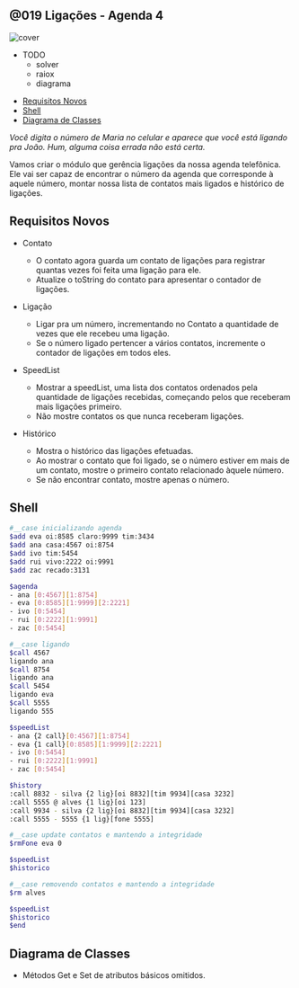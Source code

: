 ## @019 Ligações - Agenda 4

![cover](https://raw.githubusercontent.com/qxcodepoo/arcade/master/base/019/cover.jpg)

- TODO
    - solver
    - raiox
    - diagrama

[](toc)

- [Requisitos Novos](#requisitos-novos)
- [Shell](#shell)
- [Diagrama de Classes](#diagrama-de-classes)
[](toc)

_Você digita o número de Maria no celular e aparece que você está ligando pra João. Hum, alguma coisa errada não está certa._

Vamos criar o módulo que gerência ligações da nossa agenda telefônica. Ele vai ser capaz de encontrar o número da agenda que corresponde à aquele número, montar nossa lista de contatos mais ligados e histórico de ligações.

## Requisitos Novos

- Contato
    - O contato agora guarda um contato de ligações para registrar quantas vezes foi feita uma ligação para ele.
    - Atualize o toString do contato para apresentar o contador de ligações.

- Ligação
    - Ligar pra um número, incrementando no Contato a quantidade de vezes que ele recebeu uma ligação.
    - Se o número ligado pertencer a vários contatos, incremente o contador de ligações em todos eles.

- SpeedList
    - Mostrar a speedList, uma lista dos contatos ordenados pela quantidade de ligações recebidas, começando pelos que receberam mais ligações primeiro.
    - Não mostre contatos os que nunca receberam ligações.

- Histórico
    - Mostra o histórico das ligações efetuadas.
    - Ao mostrar o contato que foi ligado, se o número estiver em mais de um contato, mostre o primeiro contato relacionado àquele número.
    - Se não encontrar contato, mostre apenas o número.

## Shell
```sh
#__case inicializando agenda
$add eva oi:8585 claro:9999 tim:3434
$add ana casa:4567 oi:8754
$add ivo tim:5454
$add rui vivo:2222 oi:9991
$add zac recado:3131

$agenda
- ana [0:4567][1:8754]
- eva [0:8585][1:9999][2:2221]
- ivo [0:5454]
- rui [0:2222][1:9991]
- zac [0:5454]

#__case ligando
$call 4567
ligando ana
$call 8754
ligando ana
$call 5454
ligando eva
$call 5555
ligando 555

$speedList
- ana {2 call}[0:4567][1:8754]
- eva {1 call}[0:8585][1:9999][2:2221]
- ivo [0:5454]
- rui [0:2222][1:9991]
- zac [0:5454]

$history
:call 8832 - silva {2 lig}[oi 8832][tim 9934][casa 3232]
:call 5555 @ alves {1 lig}[oi 123]
:call 9934 - silva {2 lig}[oi 8832][tim 9934][casa 3232]
:call 5555 - 5555 {1 lig}[fone 5555]

#__case update contatos e mantendo a integridade
$rmFone eva 0

$speedList
$historico

#__case removendo contatos e mantendo a integridade
$rm alves

$speedList
$historico
$end
```

## Diagrama de Classes

- Métodos Get e Set de atributos básicos omitidos.


